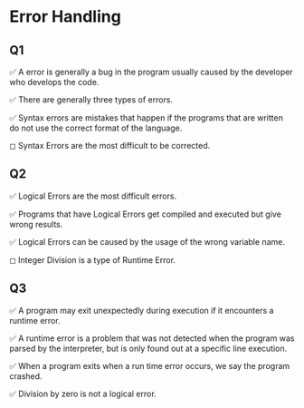 # Error Handling



## Q1

✅ A error is generally a bug in the program usually caused by the developer who develops the code.

✅ There are generally three types of errors.

✅ Syntax errors are mistakes that happen if the programs that are written do not use the correct format of the language.

◻︎ Syntax Errors are the most difficult to be corrected.

## Q2

✅ Logical Errors are the most difficult errors.

✅ Programs that have Logical Errors get compiled and executed but give wrong results.

✅ Logical Errors can be caused by the usage of the wrong variable name.

◻︎ Integer Division is a type of Runtime Error.

## Q3

✅ A program may exit unexpectedly during execution if it encounters a runtime error.

✅ A runtime error is a problem that was not detected when the program was parsed by the interpreter, but is only found out at a specific line execution.

✅ When a program exits when a run time error occurs, we say the program crashed.

✅ Division by zero is not a logical error.

